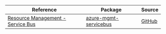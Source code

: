| Reference | Package | Source |
|---|---|---|
|[Resource Management - Service Bus](mgmt-servicebus-readme.md)|[azure-mgmt-servicebus](https://pypi.org/project/azure-mgmt-servicebus)|[GitHub](https://github.com/Azure/azure-sdk-for-python/blob/main/sdk/servicebus/azure-mgmt-servicebus)|
